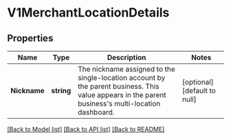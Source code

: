# V1MerchantLocationDetails

## Properties
Name | Type | Description | Notes
------------ | ------------- | ------------- | -------------
**Nickname** | **string** | The nickname assigned to the single-location account by the parent business. This value appears in the parent business&#x27;s multi-location dashboard. | [optional] [default to null]

[[Back to Model list]](../README.md#documentation-for-models) [[Back to API list]](../README.md#documentation-for-api-endpoints) [[Back to README]](../README.md)

